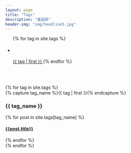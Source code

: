 ```yaml
---
layout: page
title: "Tags"
description: "基因库"  
header-img: "img/headline5.jpg"  
---
```




<ul class="tag-cloud">
{% for tag in site.tags %}
 <h4><li style="font-size: {{ tag | first | size | times: 70 | divided_by: site.tags.size | plus: 70  }}%"></h4>
    <a href="#{{ tag | first | slugize }}">
   {{ tag | first }}
    </a>
  </li>
{% endfor %}
</ul>

<br />
<br />
<br />

<div id="archives">
{% for tag in site.tags %}
  <div class="archive-group">
    {% capture tag_name %}{{ tag | first }}{% endcapture %}
    <h3 id="#{{ tag_name | slugize }}">{{ tag_name }}</h3>
    <a name="{{ tag_name | slugize }}"></a>
    {% for post in site.tags[tag_name] %}
    <article class="archive-item">
      <h4><a href="{{ root_url }}{{ post.url }}">{{post.title}}</a></h4>
    </article>
    {% endfor %}
  </div>
{% endfor %}
</div>

